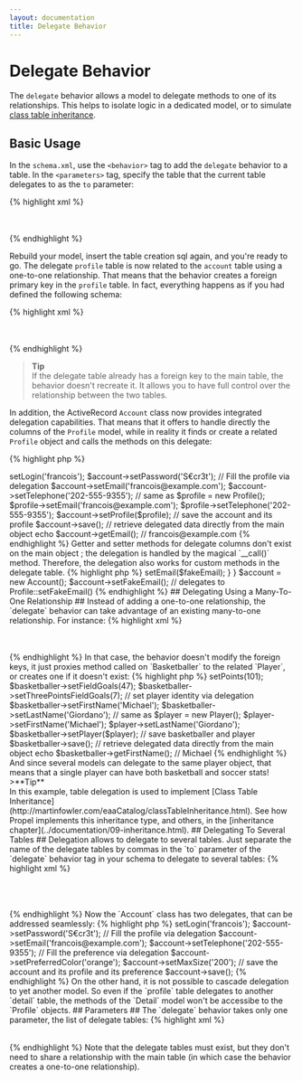 ```yaml
---
layout: documentation
title: Delegate Behavior
---
```


# Delegate Behavior #

The `delegate` behavior allows a model to delegate methods to one of its relationships. This helps to isolate logic in a dedicated model, or to simulate [class table inheritance](http://martinfowler.com/eaaCatalog/classTableInheritance.html).

## Basic Usage ##

In the `schema.xml`, use the `<behavior>` tag to add the `delegate` behavior to a table. In the `<parameters>` tag, specify the table that the current table delegates to as the `to` parameter:

{% highlight xml %}
<table name="account">
  <column name="id" required="true" primaryKey="true" autoIncrement="true" type="INTEGER" />
  <column name="login" type="VARCHAR" required="true" />
  <column name="password" type="VARCHAR" required="true" />
  <behavior name="delegate">
    <parameter name="to" value="profile" />
  </behavior>
</table>
<table name="profile">
  <column name="email" type="VARCHAR" />
  <column name="telephone" type="VARCHAR" />
</table>
{% endhighlight %}

Rebuild your model, insert the table creation sql again, and you're ready to go. The delegate `profile` table is now related to the `account` table using a one-to-one relationship. That means that the behavior creates a foreign primary key in the `profile` table. In fact, everything happens as if you had defined the following schema:

{% highlight xml %}
<table name="account">
  <column name="id" required="true" primaryKey="true" autoIncrement="true" type="INTEGER" />
  <column name="login" type="VARCHAR" required="true" />
  <column name="password" type="VARCHAR" required="true" />
</table>
<table name="profile">
  <column name="id" required="true" primaryKey="true" type="INTEGER" />
  <column name="email" type="VARCHAR" />
  <column name="telephone" type="VARCHAR" />
  <foreign-key foreignTable="account" onDelete="setnull" onUpdate="cascade">
    <reference local="id" foreign="id" />
  </foreign-key>
</table>
{% endhighlight %}

>**Tip**<br />If the delegate table already has a foreign key to the main table, the behavior doesn't recreate it. It allows you to have full control over the relationship between the two tables.

In addition, the ActiveRecord `Account` class now provides integrated delegation capabilities. That means that it offers to handle directly the columns of the `Profile` model, while in reality it finds or create a related `Profile` object and calls the methods on this delegate:

{% highlight php %}
<?php
$account = new Account();
$account->setLogin('francois');
$account->setPassword('S€cr3t');

// Fill the profile via delegation
$account->setEmail('francois@example.com');
$account->setTelephone('202-555-9355');
// same as
$profile = new Profile();
$profile->setEmail('francois@example.com');
$profile->setTelephone('202-555-9355');
$account->setProfile($profile);

// save the account and its profile
$account->save();

// retrieve delegated data directly from the main object
echo $account->getEmail(); // francois@example.com
{% endhighlight %}

Getter and setter methods for delegate columns don't exist on the main object ; the delegation is handled by the magical `__call()` method. Therefore, the delegation also works for custom methods in the delegate table.

{% highlight php %}
<?php
class Profile extends BaseProfile
{
  public function setFakeEmail()
  {
    $n = rand(10e16, 10e20);
    $fakeEmail = base_convert($n, 10, 36) . '@example.com';
    $this->setEmail($fakeEmail);
  }
}

$account = new Account();
$account->setFakeEmail(); // delegates to Profile::setFakeEmail()
{% endhighlight %}

## Delegating Using a Many-To-One Relationship ##

Instead of adding a one-to-one relationship, the `delegate` behavior can take advantage of an existing many-to-one relationship. For instance:

{% highlight xml %}
<table name="player">
  <column name="id" required="true" primaryKey="true" autoIncrement="true" type="INTEGER" />
  <column name="first_name" type="VARCHAR" />
  <column name="last_name" type="VARCHAR" />
</table>
<table name="basketballer">
  <column name="id" required="true" primaryKey="true" autoIncrement="true" type="INTEGER" />
  <column name="points" type="INTEGER" />
  <column name="field_goals" type="INTEGER" />
  <column name="three_points_field_goals" type="INTEGER" />
  <column name="player_id" type="INTEGER" />
  <foreign-key foreignTable="player">
      <reference local="player_id" foreign="id" />
    </foreign-key>
  <behavior name="delegate">
    <parameter name="to" value="player" />
  </behavior>
</table>

{% endhighlight %}

In that case, the behavior doesn't modify the foreign keys, it just proxies method called on `Basketballer` to the related `Player`, or creates one if it doesn't exist:

{% highlight php %}
<?php
$basketballer = new Basketballer();
$basketballer->setPoints(101);
$basketballer->setFieldGoals(47);
$basketballer->setThreePointsFieldGoals(7);
// set player identity via delegation
$basketballer->setFirstName('Michael');
$basketballer->setLastName('Giordano');
// same as
$player = new Player();
$player->setFirstName('Michael');
$player->setLastName('Giordano');
$basketballer->setPlayer($player);

// save basketballer and player
$basketballer->save();

// retrieve delegated data directly from the main object
echo $basketballer->getFirstName(); // Michael
{% endhighlight %}

And since several models can delegate to the same player object, that means that a single player can have both basketball and soccer stats!

>**Tip**<br />In this example, table delegation is used to implement [Class Table Inheritance](http://martinfowler.com/eaaCatalog/classTableInheritance.html). See how Propel implements this inheritance type, and others, in the [inheritance chapter](../documentation/09-inheritance.html).

## Delegating To Several Tables ##

Delegation allows to delegate to several tables. Just separate the name of the delegate tables by commas in the `to` parameter of the `delegate` behavior tag in your schema to delegate to several tables:

{% highlight xml %}
<table name="account">
  <column name="id" required="true" primaryKey="true" autoIncrement="true" type="INTEGER" />
  <column name="login" type="VARCHAR" required="true" />
  <column name="password" type="VARCHAR" required="true" />
  <behavior name="delegate">
    <parameter name="to" value="profile, preference" />
  </behavior>
</table>
<table name="profile">
  <column name="email" type="VARCHAR" />
  <column name="telephone" type="VARCHAR" />
</table>
<table name="preference">
  <column name="preferred_color" type="VARCHAR" />
  <column name="max_size" type="INTEGER" />
</table>
{% endhighlight %}

Now the `Account` class has two delegates, that can be addressed seamlessly:

{% highlight php %}
<?php
$account = new Account();
$account->setLogin('francois');
$account->setPassword('S€cr3t');

// Fill the profile via delegation
$account->setEmail('francois@example.com');
$account->setTelephone('202-555-9355');
// Fill the preference via delegation
$account->setPreferredColor('orange');
$account->setMaxSize('200');

// save the account and its profile and its preference
$account->save();
{% endhighlight %}

On the other hand, it is not possible to cascade delegation to yet another model. So even if the `profile` table delegates to another `detail` table, the methods of the `Detail` model won't be accessibe to the `Profile` objects.

## Parameters ##

The `delegate` behavior takes only one parameter, the list of delegate tables:

{% highlight xml %}
<table name="account">
  <column name="id" required="true" primaryKey="true" autoIncrement="true" type="INTEGER" />
  <column name="login" type="VARCHAR" required="true" />
  <column name="password" type="VARCHAR" required="true" />
  <behavior name="delegate">
    <parameter name="to" value="profile, preference" />
  </behavior>
</table>
{% endhighlight %}

Note that the delegate tables must exist, but they don't need to share a relationship with the main table (in which case the behavior creates a one-to-one relationship).
